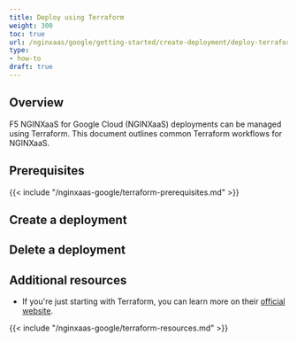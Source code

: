 ```yaml
---
title: Deploy using Terraform
weight: 300
toc: true
url: /nginxaas/google/getting-started/create-deployment/deploy-terraform/
type:
- how-to
draft: true
---
```


## Overview

F5 NGINXaaS for Google Cloud (NGINXaaS) deployments can be managed using Terraform. This document outlines common Terraform workflows for NGINXaaS.

## Prerequisites

{{< include "/nginxaas-google/terraform-prerequisites.md" >}}

## Create a deployment


## Delete a deployment


## Additional resources

- If you're just starting with Terraform, you can learn more on their [official website](https://www.terraform.io/).

{{< include "/nginxaas-google/terraform-resources.md" >}}
